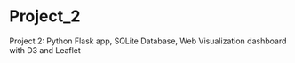 # Project_2
Project 2: Python Flask app, SQLite Database, Web Visualization dashboard with D3 and Leaflet
